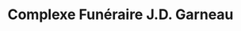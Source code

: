 ---
title: "Complexe Funéraire J.D. Garneau"
url: /trois-rivieres/complexe-funeraire-j-d-garneau/
shop: Bestattungen
---
